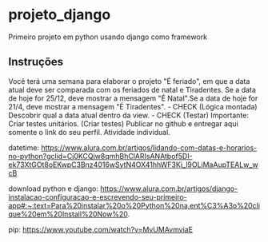 # projeto_django
Primeiro projeto em python usando django como framework

## Instruções
Você terá uma semana para elaborar o projeto "É feriado", em que a data atual deve ser comparada com os feriados de natal e Tiradentes.
Se a data de hoje for 25/12, deve mostrar a mensagem "É Natal".Se a data de hoje for 21/4, deve mostrar a mensagem "É Tiradentes". - CHECK (Lógica montada)
Descobrir qual a data atual dentro da view. - CHECK (Testar)
Importante: Criar testes unitários. (Criar testes)
Publicar no github e entregar aqui somente o link do seu perfil. Atividade individual.

datetime: https://www.alura.com.br/artigos/lidando-com-datas-e-horarios-no-python?gclid=Cj0KCQjw8qmhBhClARIsANAtbof5DI-ek73XtGOt8oEKwpC3Bnz4016wSytN4OX41hhWF3Ki_l9OLiMaAupTEALw_wcB

download python e django: https://www.alura.com.br/artigos/django-instalacao-configuracao-e-escrevendo-seu-primeiro-app#:~:text=Para%20instalar%20o%20Python%20na,ent%C3%A3o%20clique%20em%20Install%20Now%20.

pip: https://www.youtube.com/watch?v=MvUMAvmviaE
